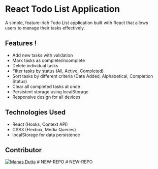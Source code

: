 # React Todo List Application

A simple, feature-rich Todo List application built with React that allows users to manage their tasks effectively.

## Features !

- Add new tasks with validation
- Mark tasks as complete/incomplete
- Delete individual tasks
- Filter tasks by status (All, Active, Completed)
- Sort tasks by different criteria (Date Added, Alphabetical, Completion Status)
- Clear all completed tasks at once
- Persistent storage using localStorage
- Responsive design for all devices


## Technologies Used

- React (Hooks, Context API)
- CSS3 (Flexbox, Media Queries)
- localStorage for data persistence



## Contributor

[![Manas Dutta](https://avatars.githubusercontent.com/u/122201926?size=50)](https://github.com/manasdutta04 "Manas on GitHub") #   N E W - R E P O 
 
 #   N E W - R E P O 
 
 
